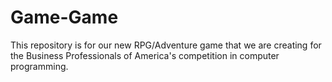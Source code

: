 # Game-Game
This repository is for our new RPG/Adventure game that we are creating for the Business Professionals of America's competition in computer programming.
